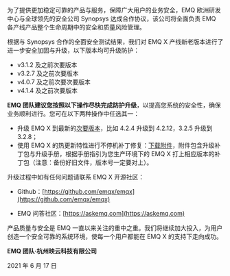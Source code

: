 为了提供更加稳定可靠的产品与服务，保障广大用户的业务安全，EMQ 欧洲研发中心与全球领先的安全公司 Synopsys 达成合作协议，该公司将全面负责 EMQ 各产线产品整个生命周期中的安全和质量风险管理。

根据与 Synopsys 合作的全面安全测试结果，我们对 EMQ X 产线新老版本进行了进一步安全加固与升级，以下版本均可升级防护：

- v3.1.2 及之前次要版本
- v3.2.7 及之前次要版本
- v4.0.7 及之前次要次要版本
- v4.1.4 及之前次要版本

**EMQ 团队建议您按照以下操作尽快完成防护升级**，以提高您系统的安全性，确保业务顺利进行。您可在以下两种操作中任选其一：

- 升级 EMQ X 到最新的[次要版本](https://docs.emqx.cn/enterprise/v4.3/changes/eol-ee.html#%E7%89%88%E6%9C%AC%E7%B1%BB%E5%9E%8B)，比如 4.2.4 升级到 4.2.12，3.2.5 升级到 3.2.8；
- 使用 EMQ X 的热更新特性进行不停机补丁修复：[下载附件](https://static.emqx.net/data/emqx-frame-patchs.zip)，附件包含升级补丁包与升级手册，根据手册指引为您生产环境下的 EMQ X 打上相应版本的补丁包（注意：备份好旧文件，版本号一定要对上）。

升级过程中如有任何问题请联系 EMQ X 开源社区：

- Github：[https://github.com/emqx/emqx](https://github.com/emqx/emqx)

- EMQ 问答社区：[https://askemq.com](https://askemq.com)

产品质量与安全是 EMQ 一直以来关注的重中之重。我们将继续加大投入，为用户创造一个安全可靠的系统环境，使每一个用户都能在 EMQ X 的支持下走向成功。


**EMQ 团队·杭州映云科技有限公司**

2021 年 6 月 17 日
